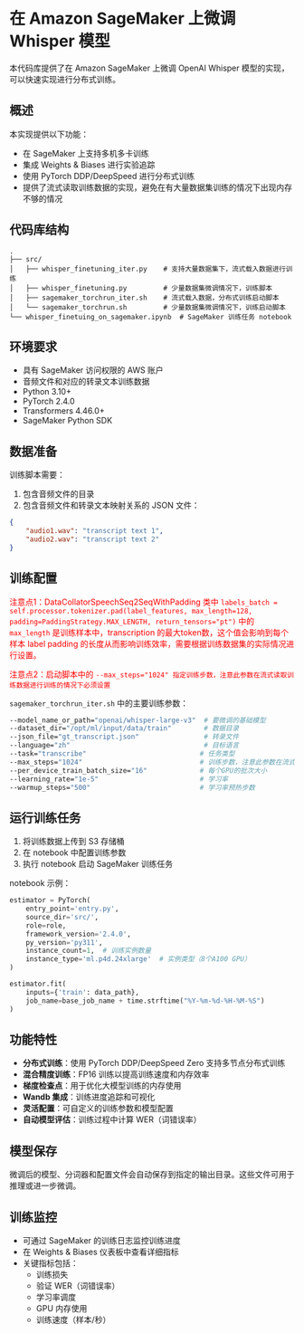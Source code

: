 # 在 Amazon SageMaker 上微调 Whisper 模型

本代码库提供了在 Amazon SageMaker 上微调 OpenAI Whisper 模型的实现，可以快速实现进行分布式训练。

## 概述

本实现提供以下功能：
- 在 SageMaker 上支持多机多卡训练
- 集成 Weights & Biases 进行实验追踪
- 使用 PyTorch DDP/DeepSpeed 进行分布式训练
- 提供了流式读取训练数据的实现，避免在有大量数据集训练的情况下出现内存不够的情况

## 代码库结构

```
.
├── src/
│   ├── whisper_finetuning_iter.py    # 支持大量数据集下，流式载入数据进行训练
│   ├── whisper_finetuning.py         # 少量数据集微调情况下，训练脚本
│   ├── sagemaker_torchrun_iter.sh    # 流式载入数据，分布式训练启动脚本
│   └── sagemaker_torchrun.sh         # 少量数据集微调情况下，训练启动脚本
└── whisper_finetuing_on_sagemaker.ipynb  # SageMaker 训练任务 notebook
```

## 环境要求

- 具有 SageMaker 访问权限的 AWS 账户
- 音频文件和对应的转录文本训练数据
- Python 3.10+
- PyTorch 2.4.0
- Transformers 4.46.0+
- SageMaker Python SDK

## 数据准备

训练脚本需要：
1. 包含音频文件的目录
2. 包含音频文件和转录文本映射关系的 JSON 文件：
```json
{
    "audio1.wav": "transcript text 1",
    "audio2.wav": "transcript text 2"
}
```

## 训练配置

<span style="color:red"> 注意点1：DataCollatorSpeechSeq2SeqWithPadding 类中
`labels_batch = self.processor.tokenizer.pad(label_features, max_length=128, padding=PaddingStrategy.MAX_LENGTH, return_tensors="pt")` 中的 `max_length` 是训练样本中，transcription 的最大token数，这个值会影响到每个样本 label padding 的长度从而影响训练效率，需要根据训练数据集的实际情况进行设置。</span>

<span style="color:red"> 注意点2：启动脚本中的 `--max_steps="1024" 指定训练步数，注意此参数在流式读取训练数据进行训练的情况下必须设置`</span>


`sagemaker_torchrun_iter.sh` 中的主要训练参数：

```bash
--model_name_or_path="openai/whisper-large-v3"  # 要微调的基础模型
--dataset_dir="/opt/ml/input/data/train"        # 数据目录
--json_file="gt_transcript.json"                # 转录文件
--language="zh"                                 # 目标语言
--task="transcribe"                            # 任务类型
--max_steps="1024"                             # 训练步数，注意此参数在流式读取训练数据的情况下一定需要设置
--per_device_train_batch_size="16"             # 每个GPU的批次大小
--learning_rate="1e-5"                         # 学习率
--warmup_steps="500"                           # 学习率预热步数
```

## 运行训练任务

1. 将训练数据上传到 S3 存储桶
2. 在 notebook 中配置训练参数
3. 执行 notebook 启动 SageMaker 训练任务

notebook 示例：

```python
estimator = PyTorch(
    entry_point='entry.py',
    source_dir='src/',
    role=role,
    framework_version='2.4.0',
    py_version='py311',
    instance_count=1,  # 训练实例数量
    instance_type='ml.p4d.24xlarge'  # 实例类型（8个A100 GPU）
)

estimator.fit(
    inputs={'train': data_path},
    job_name=base_job_name + time.strftime("%Y-%m-%d-%H-%M-%S")
)
```

## 功能特性

- **分布式训练**：使用 PyTorch DDP/DeepSpeed Zero 支持多节点分布式训练
- **混合精度训练**：FP16 训练以提高训练速度和内存效率
- **梯度检查点**：用于优化大模型训练的内存使用
- **Wandb 集成**：训练进度追踪和可视化
- **灵活配置**：可自定义的训练参数和模型配置
- **自动模型评估**：训练过程中计算 WER（词错误率）

## 模型保存

微调后的模型、分词器和配置文件会自动保存到指定的输出目录。这些文件可用于推理或进一步微调。

## 训练监控

- 可通过 SageMaker 的训练日志监控训练进度
- 在 Weights & Biases 仪表板中查看详细指标
- 关键指标包括：
  - 训练损失
  - 验证 WER（词错误率）
  - 学习率调度
  - GPU 内存使用
  - 训练速度（样本/秒）

